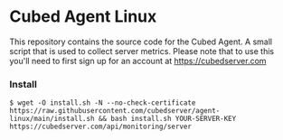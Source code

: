 # Cubed Agent Linux

This repository contains the source code for the Cubed Agent. A small script that is used to collect server metrics. Please note that to use this you'll need to first sign up for an account at https://cubedserver.com


### Install

```
$ wget -O install.sh -N --no-check-certificate https://raw.githubusercontent.com/cubedserver/agent-linux/main/install.sh && bash install.sh YOUR-SERVER-KEY https://cubedserver.com/api/monitoring/server
```
